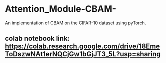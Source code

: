 # Attention_Module-CBAM-

An implementation of CBAM on the CIFAR-10 dataset using pyTorch.

## colab notebook link: https://colab.research.google.com/drive/18EmeToDszwNAt1erNQCjGw1bGjJT3_5L?usp=sharing
